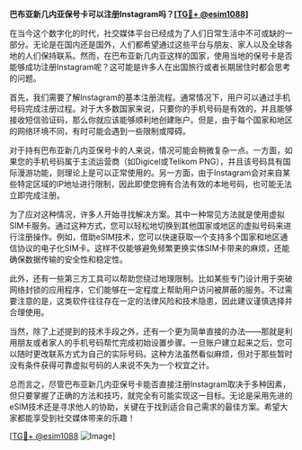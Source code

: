 **巴布亚新几内亚保号卡可以注册Instagram吗？[[TG💪+ @esim1088](https://t.me/s/esim1088)]**

在当今这个数字化的时代，社交媒体平台已经成为了人们日常生活中不可或缺的一部分。无论是在国内还是国外，人们都希望通过这些平台与朋友、家人以及全球各地的人们保持联系。然而，在巴布亚新几内亚这样的国家，使用当地的保号卡是否能够成功注册Instagram呢？这可能是许多人在出国旅行或者长期居住时都会思考的问题。

首先，我们需要了解Instagram的基本注册流程。通常情况下，用户可以通过手机号码完成注册过程。对于大多数国家来说，只要你的手机号码是有效的，并且能够接收短信验证码，那么你就应该能够顺利地创建账户。但是，由于每个国家和地区的网络环境不同，有时可能会遇到一些限制或障碍。

对于持有巴布亚新几内亚保号卡的人来说，情况可能会稍微复杂一点。一方面，如果您的手机号码属于主流运营商（如Digicel或Telikom PNG），并且该号码具有国际漫游功能，则理论上是可以正常使用的。另一方面，由于Instagram会对来自某些特定区域的IP地址进行限制，因此即使您拥有合法有效的本地号码，也可能无法立即完成注册。

为了应对这种情况，许多人开始寻找解决方案。其中一种常见方法就是使用虚拟SIM卡服务。通过这种方式，您可以轻松地切换到其他国家或地区的虚拟号码来进行注册操作。例如，借助eSIM技术，您可以快速获取一个支持多个国家和地区通信协议的电子化SIM卡。这样不仅能够避免频繁更换实体SIM卡带来的麻烦，还能确保数据传输的安全性和稳定性。

此外，还有一些第三方工具可以帮助您绕过地理限制。比如某些专门设计用于突破网络封锁的应用程序，它们能够在一定程度上帮助用户访问被屏蔽的服务。不过需要注意的是，这类软件往往存在一定的法律风险和技术隐患，因此建议谨慎选择并合理使用。

当然，除了上述提到的技术手段之外，还有一个更为简单直接的办法——那就是利用朋友或者家人的手机号码帮忙完成初始设置步骤。一旦账户建立起来之后，您可以随时更改联系方式为自己的实际号码。这种方法虽然看似麻烦，但对于那些暂时没有条件获得可靠虚拟号码的人来说不失为一个权宜之计。

总而言之，尽管巴布亚新几内亚保号卡能否直接注册Instagram取决于多种因素，但只要掌握了正确的方法和技巧，就完全有可能实现这一目标。无论是采用先进的eSIM技术还是寻求他人的协助，关键在于找到适合自己需求的最佳方案。希望大家都能享受到社交媒体带来的乐趣！

[[TG💪+ @esim1088](https://t.me/s/esim1088) ![Image](https://i.postimg.cc/4NQfJmqS/Snipaste-2025-05-13-00-14-12.png)]